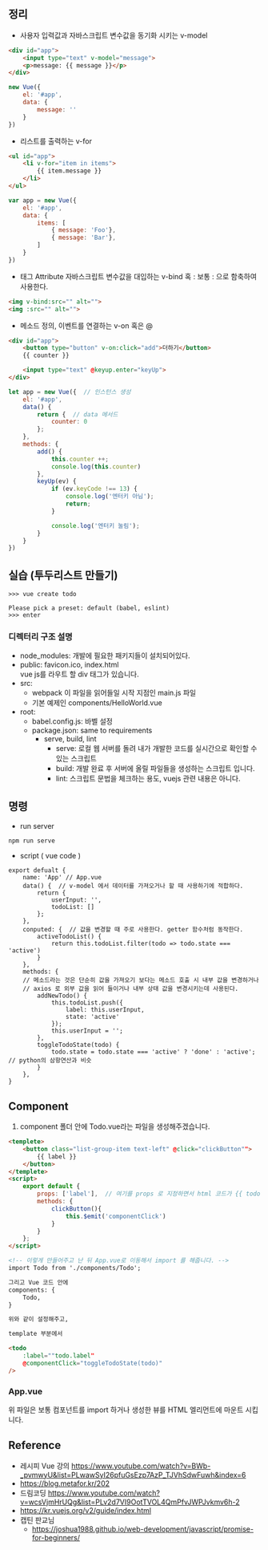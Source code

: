 ## 정리

- 사용자 입력값과 자바스크립트 변수값을 동기화 시키는 v-model
```html
<div id="app">
    <input type="text" v-model="message">
    <p>message: {{ message }}</p>
</div>
```
```javascript
new Vue({
    el: '#app',
    data: {
        message: ''    
    }
})
```
- 리스트를 출력하는 v-for
```html
<ul id="app">
    <li v-for="item in items">
        {{ item.message }}
    </li>
</ul>
```
```javascript
var app = new Vue({
    el: '#app',
    data: { 
        items: [
            { message: 'Foo'},
            { message: 'Bar'},
        ]   
    }
})
```
- 태그 Attribute 자바스크립트 변수값을 대입하는 v-bind 혹 : 보통 : 으로 함축하여 사용한다.
```html
<img v-bind:src="" alt="">
<img :src="" alt="">
```
- 메소드 정의, 이벤트를 연결하는 v-on 혹은 @
```html
<div id="app">
    <button type="button" v-on:click="add">더하기</button>
    {{ counter }}

    <input type="text" @keyup.enter="keyUp">
</div>
```
```javascript
let app = new Vue({  // 인스턴스 생성
    el: '#app',
    data() {
        return {  // data 메서드
            counter: 0
        };
    },
    methods: {
        add() {
            this.counter ++;
            console.log(this.counter)
        },
        keyUp(ev) {
            if (ev.keyCode !== 13) {
                console.log('엔터키 아님');
                return;
            }

            console.log('엔터키 눌림');
        }
    }
})
```

## 실습 (투두리스트 만들기)

```commandline
>>> vue create todo

Please pick a preset: default (babel, eslint)
>>> enter
```
### 디렉터리 구조 설명

- node_modules: 개발에 필요한 패키지들이 설치되어있다.
- public: favicon.ico, index.html <div id="app"> vue js를 라우트 할 div 태그가 있습니다.
- src: 
  - webpack 이 파일을 읽어들일 시작 지점인 main.js 파일 
  - 기본 예제인 components/HelloWorld.vue
- root:
  - babel.config.js: 바벨 설정
  - package.json: same to requirements
    - serve, build, lint
      - serve: 로컬 웹 서버를 돌려 내가 개발한 코드를 실시간으로 확인할 수 있는 스크립트
      - build: 개발 완료 후 서버에 올릴 파일들을 생성하는 스크립트 입니다.
      - lint: 스크립트 문법을 체크하는 용도, vuejs 관련 내용은 아니다.


## 명령

- run server
```commandline
npm run serve
```
- script ( vue code )
```script
export defualt { 
    name: 'App' // App.vue
    data() {  // v-model 에서 데이터를 가져오거나 할 때 사용하기에 적합하다.
        return {
            userInput: '',
            todoList: []
        };
    },
    conputed: {  // 값을 변경할 때 주로 사용한다. getter 함수처럼 동작한다.
        activeTodoList() {
            return this.todoList.filter(todo => todo.state === 'active')
        }
    },
    methods: {
    // 메소드라는 것은 단순히 값을 가져오기 보다는 메소드 호출 시 내부 값을 변경하거나
    // axios 로 외부 값을 읽어 들이거나 내부 상태 값을 변경시키는데 사용된다.
        addNewTodo() {
            this.todoList.push({
                label: this.userInput,
                state: 'active'
            });
            this.userInput = '';
        },
        toggleTodoState(todo) {
            todo.state = todo.state === 'active' ? 'done' : 'active'; // python의 삼항연산과 비슷
        }
    },
}
```

## Component
1. component 폴더 안에 Todo.vue라는 파일을 생성해주겠습니다.
```html
<templete>
    <button class="list-group-item text-left" @click="clickButton"">
        {{ label }}
    </button>
</templete>
<script>
    export default {
        props: ['label'],  // 여기를 props 로 지정하면서 html 코드가 {{ todo.label }} 에서 {{ label }}로 변경됩니다.
        methods: {
            clickButton(){
                this.$emit('componentClick') 
            }       
        }
    };
</script>

<!-- 이렇게 만들어주고 난 뒤 App.vue로 이동해서 import 를 해줍니다. -->
import Todo from './components/Todo';

그리고 Vue 코드 안에
components: {
    Todo,
}

위와 같이 설정해주고,

template 부분에서

<todo
    :label=""todo.label"
    @componentClick="toggleTodoState(todo)"
/>
```

### App.vue
위 파일은 보통 컴포넌트를 import 하거나 생성한 뷰를 HTML 엘리먼트에 마운트 시킵니다.

## Reference

- 레시피 Vue 강의
  https://www.youtube.com/watch?v=BWb-_pvmwyU&list=PLwawSyI26pfuGsEzp7AzP_TJVhSdwFuwh&index=6
- https://blog.metafor.kr/202
- 드림코딩
  https://www.youtube.com/watch?v=wcsVjmHrUQg&list=PLv2d7VI9OotTVOL4QmPfvJWPJvkmv6h-2
- https://kr.vuejs.org/v2/guide/index.html
- 캡틴 판교님
  - https://joshua1988.github.io/web-development/javascript/promise-for-beginners/